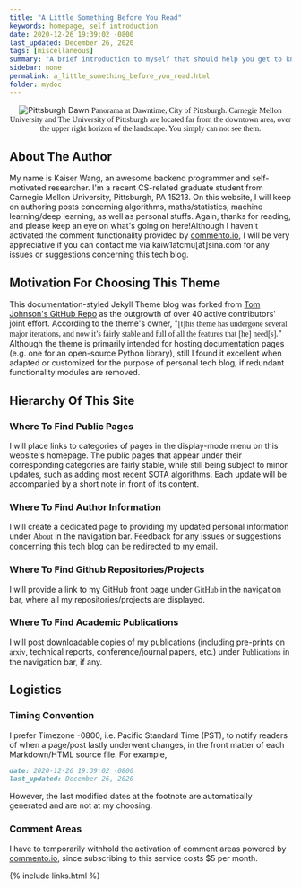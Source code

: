 ```yaml
---
title: "A Little Something Before You Read"
keywords: homepage, self introduction
date: 2020-12-26 19:39:02 -0800
last_updated: December 26, 2020
tags: [miscellaneous]
summary: "A brief introduction to myself that should help you get to know me."
sidebar: none
permalink: a_little_something_before_you_read.html
folder: mydoc
---
```


<center>
    <img src="{{ "images/Pittsburgh_dawn_city_pano.jpg" }}" alt="Pittsburgh Dawn"/>
    <font face="Lora">
        Panorama at Dawntime, City of Pittsburgh. Carnegie Mellon University and The University of Pittsburgh are
        located far from the downtown area, over the upper right horizon of the landscape. You simply can not see them.
    </font>
</center>

## About The Author
My name is Kaiser Wang, an awesome backend programmer and self-motivated researcher. I'm a recent CS-related graduate
student from Carnegie Mellon University, Pittsburgh, PA 15213. On this website, I will keep on authoring posts
concerning algorithms, maths/statistics, machine learning/deep learning, as well as personal stuffs. Again, thanks for
reading, and please keep an eye on what's going on here!Although I haven't activated the comment functionality provided
by [commento.io](https://commento.io), I will be very appreciative if you can contact me via kaiw1atcmu[at]sina.com for
any issues or suggestions concerning this tech blog.

## Motivation For Choosing This Theme
This documentation-styled Jekyll Theme blog was forked from
[Tom Johnson's GitHub Repo](https://github.com/tomjoht/documentation-theme-jekyll) as the outgrowth of over 40 active
contributors' joint effort. According to the theme's owner, "<font face="Lora">[t]his theme has undergone several major
iterations, and now it’s fairly stable and full of all the features that [he] need[s].</font>" Although the theme is
primarily intended for hosting documentation pages (e.g. one for an open-source Python library), still I found it
excellent when adapted or customized for the purpose of personal tech blog, if redundant functionality modules are
removed.

## Hierarchy Of This Site
### Where To Find Public Pages
I will place links to categories of pages in the display-mode menu on this website's homepage. The public pages that
appear under their corresponding categories are fairly stable, while still being subject to minor updates, such as
adding most recent SOTA algorithms. Each update will be accompanied by a short note in front of its content.

### Where To Find Author Information
I will create a dedicated page to providing my updated personal information under <font face="Lora">About</font> in the
navigation bar. Feedback for any issues or suggestions concerning this tech blog can be redirected to my email. 

### Where To Find Github Repositories/Projects
I will provide a link to my GitHub front page under <font face="Lora">GitHub</font> in the navigation bar, where all my
repositories/projects are displayed.

### Where To Find Academic Publications
I will post downloadable copies of my publications (including pre-prints on <font face="Lora">arxiv</font>, technical
reports, conference/journal papers, etc.) under <font face="Lora">Publications</font> in the navigation bar, if any.

## Logistics
### Timing Convention
I prefer Timezone -0800, i.e. Pacific Standard Time (PST), to notify readers of when a page/post lastly underwent
changes, in the front matter of each Markdown/HTML source file. For example,
```markdown
date: 2020-12-26 19:39:02 -0800
last_updated: December 26, 2020
```
However, the last modified dates at the footnote are automatically generated and are not at my choosing.

### Comment Areas
I have to temporarily withhold the activation of comment areas powered by [commento.io](https://commento.io), since
subscribing to this service costs $5 per month. 

{% include links.html %}
